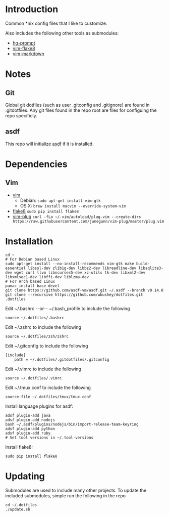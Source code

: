 # Introduction

Common *nix config files that I like to customize.

Also includes the following other tools as submodules:

- [hg-prompt](https://github.com/pelletier/hg-prompt)
- [vim-flake8](https://github.com/nvie/vim-flake8)
- [vim-markdown](https://github.com/plasticboy/vim-markdown)

# Notes

## Git

Global git dotfiles (such as user .gitconfig and .gitignore) are found in .gitdotfiles. Any git files found 
in the repo root are files for configuing the repo specificly.

## asdf

This repo will initialize [asdf](https://github.com/asdf-vm/asdf) if it is installed.

# Dependencies

## Vim

- [vim](http://www.vim.org/)
  - Debian: `sudo apt-get install vim-gtk`
  - OS X: `brew install macvim --override-system-vim`
- [flake8](https://pypi.python.org/pypi/flake8)
  `sudo pip install flake8`
- [vim-plug](https://github.com/junegunn/vim-plug)
  `curl -fLo ~/.vim/autoload/plug.vim --create-dirs https://raw.githubusercontent.com/junegunn/vim-plug/master/plug.vim `

# Installation

    cd ~
    # For Debian based Linux
    sudo apt-get install --no-install-recommends vim-gtk make build-essential libssl-dev zlib1g-dev libbz2-dev libreadline-dev libsqlite3-dev wget curl llvm libncurses5-dev xz-utils tk-dev libxml2-dev libxmlsec1-dev libffi-dev liblzma-dev
    # For Arch based Linux
    pamac install base-devel
    git clone https://github.com/asdf-vm/asdf.git ~/.asdf --branch v0.14.0
    git clone --recursive https://github.com/wbushey/dotfiles.git .dotfiles

Edit ~/.bashrc --or-- ~/.bash_profile to include the following

    source ~/.dotfiles/.bashrc

Edit ~/.zshrc to include the following

    source ~/.dotfiles/zsh/zshrc

Edit ~/.gitconfig to include the following

    [include]
        path = ~/.dotfiles/.gitdotfiles/.gitconfig

Edit ~/.vimrc to include the following

    source ~/.dotfiles/.vimrc

Edit ~/.tmux.conf to include the following

    source-file ~/.dotfiles/tmux/tmux.conf

Install language plugins for asdf:

    adsf plugin-add java
    adsf plugin-add nodejs
    bash ~/.asdf/plugins/nodejs/bin/import-release-team-keyring
    adsf plugin-add python
    adsf plugin-add ruby
    # Set tool versions in ~/.tool-versions

Install flake8:

    sudo pip install flake8

# Updating

Submodules are used to include many other projects. To update the included submodules, simple run the
following in the repo

    cd ~/.dotfiles
    ./update.sh
